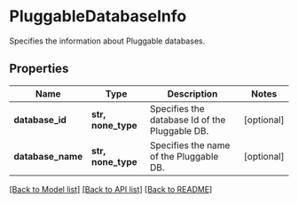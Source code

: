 # PluggableDatabaseInfo

Specifies the information about Pluggable databases.

## Properties
Name | Type | Description | Notes
------------ | ------------- | ------------- | -------------
**database_id** | **str, none_type** | Specifies the database Id of the Pluggable DB. | [optional] 
**database_name** | **str, none_type** | Specifies the name of the Pluggable DB. | [optional] 

[[Back to Model list]](../README.md#documentation-for-models) [[Back to API list]](../README.md#documentation-for-api-endpoints) [[Back to README]](../README.md)


